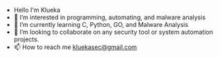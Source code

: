 - Hello I'm Klueka
- 👀 I’m interested in programming, automating, and malware analysis
- 🌱 I’m currently learning C, Python, GO, and Malware Analysis
- 💞️ I’m looking to collaborate on any security tool or system automation projects.
- 📫 How to reach me kluekasec@gmail.com


<!---
klueka/klueka is a ✨ special ✨ repository because its `README.md` (this file) appears on your GitHub profile.
You can click the Preview link to take a look at your changes.
--->
